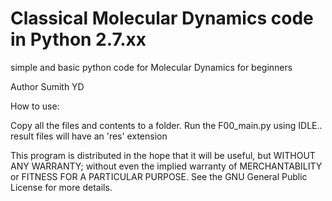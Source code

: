 # Classical Molecular Dynamics code in Python 2.7.xx
simple and basic python code for Molecular Dynamics for beginners

Author Sumith YD

How to use:

Copy all the files and contents to a folder. Run the F00_main.py using IDLE.. 
result files will have an 'res' extension

This program is distributed in the hope that it will be useful,
but WITHOUT ANY WARRANTY; without even the implied warranty of
MERCHANTABILITY or FITNESS FOR A PARTICULAR PURPOSE.  See the
GNU General Public License for more details.
